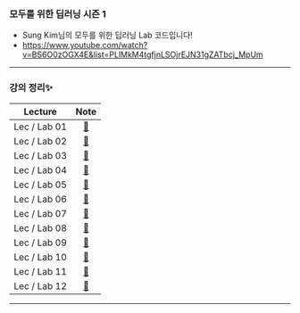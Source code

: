 ### 모두를 위한 딥러닝 시즌 1

 - Sung Kim님의 모두를 위한 딥러닝 Lab 코드입니다!
 - https://www.youtube.com/watch?v=BS6O0zOGX4E&list=PLlMkM4tgfjnLSOjrEJN31gZATbcj_MpUm
 
 ***
 ### 강의 정리✨
|__Lecture__|__Note__|
|:---:|:---:|
|Lec / Lab 01|[📖](https://blog.naver.com/ljwon77_/222068385360)|
|Lec / Lab 02|[📖](https://blog.naver.com/ljwon77_/222068390108)|
|Lec / Lab 03|[📖](https://blog.naver.com/ljwon77_/222068395944)|
|Lec / Lab 04|[📖](https://blog.naver.com/ljwon77_/222068404834)|
|Lec / Lab 05|[📖](https://blog.naver.com/ljwon77_/222068421031)|
|Lec / Lab 06|[📖](https://blog.naver.com/ljwon77_/222068481572)|
|Lec / Lab 07|[📖](https://blog.naver.com/ljwon77_/222068495258)|
|Lec / Lab 08|[📖](https://blog.naver.com/ljwon77_/222068505251)|
|Lec / Lab 09|[📖](https://blog.naver.com/ljwon77_/222068616939)|
|Lec / Lab 10|[📖](https://blog.naver.com/ljwon77_/222068631424)|
|Lec / Lab 11|[📖](https://blog.naver.com/ljwon77_/222068647877)|
|Lec / Lab 12|[📖](https://blog.naver.com/ljwon77_/222068670643)|
 ***
